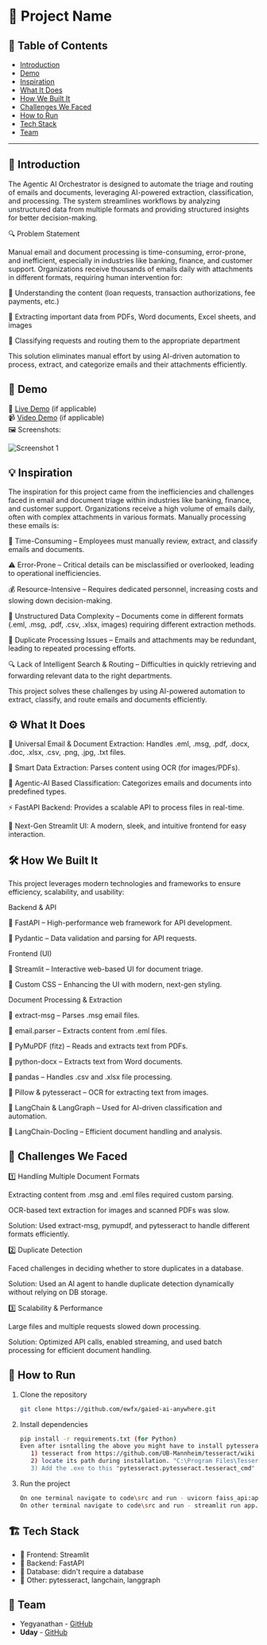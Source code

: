 # 🚀 Project Name

## 📌 Table of Contents
- [Introduction](#introduction)
- [Demo](#demo)
- [Inspiration](#inspiration)
- [What It Does](#what-it-does)
- [How We Built It](#how-we-built-it)
- [Challenges We Faced](#challenges-we-faced)
- [How to Run](#how-to-run)
- [Tech Stack](#tech-stack)
- [Team](#team)

---

## 🎯 Introduction

The Agentic AI Orchestrator is designed to automate the triage and routing of emails and documents, leveraging AI-powered extraction, classification, and processing. The system streamlines workflows by analyzing unstructured data from multiple formats and providing structured insights for better decision-making.

🔍 Problem Statement

Manual email and document processing is time-consuming, error-prone, and inefficient, especially in industries like banking, finance, and customer support. Organizations receive thousands of emails daily with attachments in different formats, requiring human intervention for:

🔹 Understanding the content (loan requests, transaction authorizations, fee payments, etc.)

🔹 Extracting important data from PDFs, Word documents, Excel sheets, and images

🔹 Classifying requests and routing them to the appropriate department

This solution eliminates manual effort by using AI-driven automation to process, extract, and categorize emails and their attachments efficiently.

## 🎥 Demo
🔗 [Live Demo](#) (if applicable)  
📹 [Video Demo](#) (if applicable)  
🖼️ Screenshots:

![Screenshot 1](link-to-image)

## 💡 Inspiration

The inspiration for this project came from the inefficiencies and challenges faced in email and document triage within industries like banking, finance, and customer support. Organizations receive a high volume of emails daily, often with complex attachments in various formats. Manually processing these emails is:

📌 Time-Consuming – Employees must manually review, extract, and classify emails and documents.

⚠️ Error-Prone – Critical details can be misclassified or overlooked, leading to operational inefficiencies.

💰 Resource-Intensive – Requires dedicated personnel, increasing costs and slowing down decision-making.

📂 Unstructured Data Complexity – Documents come in different formats (.eml, .msg, .pdf, .csv, .xlsx, images) requiring different extraction methods.

🔄 Duplicate Processing Issues – Emails and attachments may be redundant, leading to repeated processing efforts.

🔍 Lack of Intelligent Search & Routing – Difficulties in quickly retrieving and forwarding relevant data to the right departments.

This project solves these challenges by using AI-powered automation to extract, classify, and route emails and documents efficiently.

## ⚙️ What It Does

📩 Universal Email & Document Extraction: Handles .eml, .msg, .pdf, .docx, .doc, .xlsx, .csv, .png, .jpg, .txt files.

📝 Smart Data Extraction: Parses content using OCR (for images/PDFs).

📂 Agentic-AI Based Classification: Categorizes emails and documents into predefined types.

⚡ FastAPI Backend: Provides a scalable API to process files in real-time.

🎨 Next-Gen Streamlit UI: A modern, sleek, and intuitive frontend for easy interaction.

## 🛠️ How We Built It

This project leverages modern technologies and frameworks to ensure efficiency, scalability, and usability:

Backend & API

🔹 FastAPI – High-performance web framework for API development.

🔹 Pydantic – Data validation and parsing for API requests.

Frontend (UI)

🔹 Streamlit – Interactive web-based UI for document triage.

🔹 Custom CSS – Enhancing the UI with modern, next-gen styling.

Document Processing & Extraction

🔹 extract-msg – Parses .msg email files.

🔹 email.parser – Extracts content from .eml files.

🔹 PyMuPDF (fitz) – Reads and extracts text from PDFs.

🔹 python-docx – Extracts text from Word documents.

🔹 pandas – Handles .csv and .xlsx file processing.

🔹 Pillow & pytesseract – OCR for extracting text from images.

🔹 LangChain & LangGraph – Used for AI-driven classification and automation.

🔹 LangChain-Docling – Efficient document handling and analysis.

## 🚧 Challenges We Faced

1️⃣ Handling Multiple Document Formats

Extracting content from .msg and .eml files required custom parsing.

OCR-based text extraction for images and scanned PDFs was slow.

Solution: Used extract-msg, pymupdf, and pytesseract to handle different formats efficiently.

2️⃣ Duplicate Detection

Faced challenges in deciding whether to store duplicates in a database.

Solution: Used an AI agent to handle duplicate detection dynamically without relying on DB storage.

3️⃣ Scalability & Performance

Large files and multiple requests slowed down processing.

Solution: Optimized API calls, enabled streaming, and used batch processing for efficient document handling.

## 🏃 How to Run
1. Clone the repository  
   ```sh
   git clone https://github.com/ewfx/gaied-ai-anywhere.git
   ```
2. Install dependencies  
   ```sh
   pip install -r requirements.txt (for Python)
   Even after isntalling the above you might have to install pytesseract as below on Windows,
      1) tesseract from https://github.com/UB-Mannheim/tesseract/wiki
      2) locate its path during installation. "C:\Program Files\Tesseract-OCR\" was the default path for me (it might vary with yours so please keep a note of it)
      3) Add the .exe to this "pytesseract.pytesseract.tesseract_cmd" variable in code\src\utils\util.py (as of now it is populated with my default path)
   ```
3. Run the project  
   ```sh
   On one terminal navigate to code\src and run - uvicorn faiss_api:app --host 0.0.0.0 --port 8000 --reload
   On other terminal navigate to code\src and run - streamlit run app.py
   ```

## 🏗️ Tech Stack
- 🔹 Frontend: Streamlit
- 🔹 Backend: FastAPI
- 🔹 Database: didn't require a database
- 🔹 Other: pytesseract, langchain, langgraph

## 👥 Team
- Yegyanathan - [GitHub](https://github.com/Yegy001)
- **Uday** - [GitHub](https://github.com/UdayDheerajNulu)
